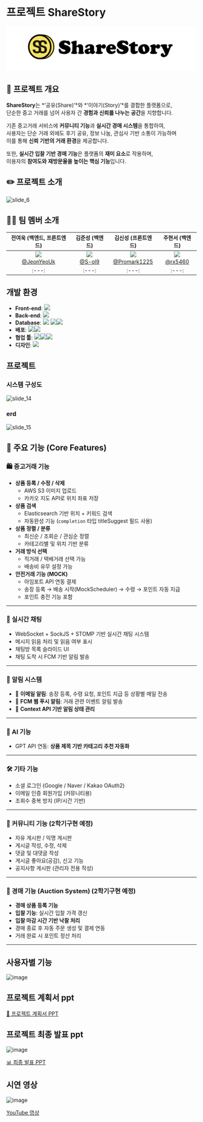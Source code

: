# 프로젝트 ShareStory
![ShareStory 로고](./images/logo.png)

## 📙 프로젝트 개요

**ShareStory**는 *‘공유(Share)’*와 *‘이야기(Story)’*를 결합한 플랫폼으로,  
단순한 중고 거래를 넘어 사용자 간 **경험과 신뢰를 나누는 공간**을 지향합니다.

기존 중고거래 서비스에 **커뮤니티 기능**과 **실시간 경매 시스템**을 통합하여,  
사용자는 단순 거래 외에도 후기 공유, 정보 나눔, 관심사 기반 소통이 가능하며  
이를 통해 **신뢰 기반의 거래 환경**을 제공합니다.

또한, **실시간 입찰 기반 경매 기능**은 플랫폼의 **재미 요소**로 작용하며,  
이용자의 **참여도와 재방문율을 높이는 핵심 기능**입니다.

## ✏️ 프로젝트 소개
![slide_6](https://github.com/user-attachments/assets/58a74599-590a-4136-b860-dbdd8dc648cb)

## 🙍‍♂️ 팀 멤버 소개
| **전여욱 (백엔드, 프론트엔드)** | **김준성 (백엔드)** | **김신성 (프론트엔드)** | **주현서 (백엔드)** |
|:-----------------------------:|:------------------:|:----------------------:|:-------------------:|
| <img src="https://github.com/user-attachments/assets/71fcfb03-2be4-4b31-9e97-a3ad7c2fb9da" width="150"/> <br/> [@JeonYeoUk](https://github.com/Jeon03) | <img src="https://github.com/user-attachments/assets/71fcfb03-2be4-4b31-9e97-a3ad7c2fb9da" width="150"/> <br/> [@S-ol9](https://github.com/S-ol9) | <img src="https://github.com/user-attachments/assets/71fcfb03-2be4-4b31-9e97-a3ad7c2fb9da" width="150"/> <br/> [@Promark1225](https://github.com/Promark1225) | <img src="https://github.com/user-attachments/assets/71fcfb03-2be4-4b31-9e97-a3ad7c2fb9da" width="150"/> <br/> [@rx5460](https://github.com/rx5460) |
|:---:|:---:|:---:|:---:|


## 개발 환경
- **Front-end**:  <img src="https://img.shields.io/badge/React-20232A?style=flat&logo=react&logoColor=61DAFB" height="25"/>
- **Back-end**:  <img src="https://img.shields.io/badge/Spring%20Boot-6DB33F?style=flat&logo=spring-boot&logoColor=white" height="25"/>
- **Database**: <img src="https://img.shields.io/badge/MySQL-4479A1?style=flat&logo=mysql&logoColor=white" height="25"/> <img src="https://img.shields.io/badge/AWS%20S3-569A31?style=flat&logo=amazon-aws&logoColor=white" height="25"/><img src="https://img.shields.io/badge/Elasticsearch-005571?style=flat&logo=elasticsearch&logoColor=white" height="25"/>
- **배포**: <img src="https://img.shields.io/badge/Docker-2496ED?style=flat&logo=docker&logoColor=white" height="25"/><img src="https://img.shields.io/badge/Amazon%20EC2-FF9900?style=flat&logo=amazon-aws&logoColor=white" height="25"/>
- **협업 툴**: <img src="https://img.shields.io/badge/Notion-000000?style=flat&logo=notion&logoColor=white" height="25"/><img src="https://img.shields.io/badge/GitHub-181717?style=flat&logo=github&logoColor=white" height="25"/><img src="https://img.shields.io/badge/Discord-5865F2?style=flat&logo=discord&logoColor=white" height="25"/>
- **디자인**: <img src="https://img.shields.io/badge/Figma-F24E1E?style=flat&logo=figma&logoColor=white" height="25"/>


## 프로젝트 

### 시스템 구성도
![slide_14](https://github.com/user-attachments/assets/ef4705d8-2909-491e-b1d0-7026d41c1bb8)

### erd
![slide_15](https://github.com/user-attachments/assets/5a3ae012-9aeb-44b6-a22c-65acc93edcf7)

## 🚀 주요 기능 (Core Features)

### 🛍️ 중고거래 기능
- **상품 등록 / 수정 / 삭제**
  - AWS S3 이미지 업로드
  - 카카오 지도 API로 위치 좌표 저장
- **상품 검색**
  - Elasticsearch 기반 위치 + 키워드 검색
  - 자동완성 기능 (`completion` 타입 titleSuggest 필드 사용)
- **상품 정렬 / 분류**
  - 최신순 / 조회순 / 관심순 정렬
  - 카테고리별 및 위치 기반 분류
- **거래 방식 선택**
  - 직거래 / 택배거래 선택 가능
  - 배송비 유무 설정 가능
- **안전거래 기능 (MOCK)**
  - 아임포트 API 연동 결제
  - 송장 등록 → 배송 시작(MockScheduler) → 수령 → 포인트 자동 지급
  - 포인트 충전 기능 포함

---

### 💬 실시간 채팅
- WebSocket + SockJS + STOMP 기반 실시간 채팅 시스템
- 메시지 읽음 처리 및 읽음 여부 표시
- 채팅방 목록 슬라이드 UI
- 채팅 도착 시 FCM 기반 알림 발송

---

### 🔔 알림 시스템
- 📩 **이메일 알림**: 송장 등록, 수령 요청, 포인트 지급 등 상황별 메일 전송
- 🔔 **FCM 웹 푸시 알림**: 거래 관련 이벤트 알림 발송
- 🔄 **Context API 기반 알림 상태 관리**

---

### 🧠 AI 기능
- GPT API 연동: **상품 제목 기반 카테고리 추천 자동화**
  
---

### 🛠 기타 기능
- 소셜 로그인 (Google / Naver / Kakao OAuth2)
- 이메일 인증 회원가입 (커뮤니티용)
- 조회수 중복 방지 (IP/시간 기반)
  
---

### 📰 커뮤니티 기능 (2학기구현 예정)
- 자유 게시판 / 익명 게시판
- 게시글 작성, 수정, 삭제
- 댓글 및 대댓글 작성
- 게시글 좋아요(공감), 신고 기능
- 공지사항 게시판 (관리자 전용 작성)

---

### 💸 경매 기능 (Auction System) (2학기구현 예정)
- **경매 상품 등록 기능**
- **입찰 기능**: 실시간 입찰 가격 갱신
- **입찰 마감 시간 기반 낙찰 처리**
- 경매 종료 후 자동 주문 생성 및 결제 연동
- 거래 완료 시 포인트 정산 처리

---



## 사용자별 기능
![image](https://github.com/user-attachments/assets/c427f484-474d-4e82-812a-25e3cbaee58c)


## 프로젝트 계획서 ppt
[📄 프로젝트 계획서 PPT ](https://github.com/Jeon03/DMU_team09/raw/c30960492c21b35be9eafb2725df0d6ce46c4ef0/%EC%89%90%EC%96%B4%ED%86%A0%EB%A6%AC(ShareStory)%20%ED%94%84%EB%A1%9C%EC%A0%9D%ED%8A%B8%20%EA%B3%84%ED%9A%8D%EC%84%9C%20PPT.pptx)

## 프로젝트 최종 발표 ppt
![image](https://github.com/user-attachments/assets/72f1eb4b-5818-486d-966f-31620c2a77d1)


[📊 최종 발표 PPT ](https://github.com/Jeon03/DMU_team09/raw/ccee8d46c28a172dd119bf369c41823fe1c74af4/%EC%89%90%EC%96%B4%ED%86%A0%EB%A6%AC(ShareStory)%20%ED%94%84%EB%A1%9C%EC%A0%9D%ED%8A%B8%20%EC%B5%9C%EC%A2%85%20%EB%B0%9C%ED%91%9C%20PPT.pptx)


## 시연 영상
![image](https://github.com/user-attachments/assets/29b506df-43e0-431d-a5d7-a1c7491c917e)

[YouTube 영상](https://www.youtube.com/watch?v=HajtlOKlcbs)
